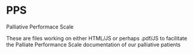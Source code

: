 # PPS
Palliative Performace Scale 

These are files working on either HTML/JS or perhaps .pdf/JS to facilitate the Palliate Performance Scale
documentation of our palliative patients 
